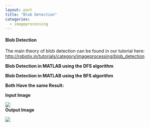 ```yaml
---
layout: post
title: "Blob Detection"
categories:
  - imageprocessing
---
```


#### Blob Detection

The main theory of blob detection can be found in our tutorial here:  
<http://robotix.in/tutorials/category/imageprocessing/blob_detection>

**Blob Detection in MATLAB using the DFS algorithm**

**Blob Detection in MATLAB using the BFS algorithm**

**Both Have the same Result:**

**Input Image**

**![][1]  
Output Image**

**![][2]**

[1]: https://lh4.googleusercontent.com/D2OlpZQovvFLcOkq08GxTRbYLYBCW1lOi8cR6ekfMH1dNjVwJq9nxfKPkywtsYZye6EupNtU1BovyHJ9m2ik49we9-DfOj8y_2qL9OmVIGns8LAR9OFzDv4u
[2]: https://lh6.googleusercontent.com/C3JNHBKSGaP6B_HbU7GskJ1Q0eeopvWPMlxUkc5Y8nAYuKqCCSaFPQ4LAMZAB2RapxD08DCOGZqYxIoMq2rF8wjWB0Ze_9Zfcay_g5hu0lK_gDXC6FOWI4p2
